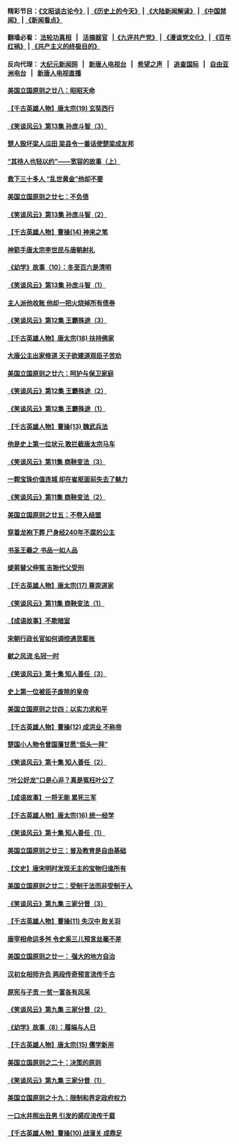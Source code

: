 #### 精彩节目：[《文昭谈古论今》](http://155.138.205.71/wenzhao) | [《历史上的今天》](http://155.138.205.71/today-in-history) | [《大陆新闻解读》](http://155.138.205.71/ntdtv-comedy) | [《中国禁闻》](http://155.138.205.71/ntdtv-news) | [《新闻看点》](http://155.138.205.71/news-insight) 

 #### 翻墙必看： [法轮功真相](http://155.138.205.71:10000/videos/truth.html) &nbsp;&nbsp;|&nbsp;&nbsp; [活摘器官](http://155.138.205.71:10000/videos/res/Organs/) &nbsp;&nbsp;|[《九评共产党》](http://155.138.205.71:10000/videos/jiuping) | [《漫谈党文化》](http://155.138.205.71:10000/videos/mtdwh) | [《百年红祸》](http://155.138.205.71:10000/videos/bnhh) | [《共产主义的终极目的》](http://155.138.205.71:10000/videos/res/zjmd) 

 #### 反向代理： [大纪元新闻网](http://155.138.205.71:10080/) &nbsp;&nbsp;|&nbsp;&nbsp; [新唐人电视台](http://155.138.205.71:8000/) &nbsp;&nbsp;|&nbsp;&nbsp; [希望之声](http://155.138.205.71:8200/) &nbsp;&nbsp;|&nbsp;&nbsp; [追查国际](http://155.138.205.71:10010/) &nbsp;&nbsp;|&nbsp;&nbsp; [自由亚洲电台](http://155.138.205.71:9800/) &nbsp;&nbsp;|&nbsp;&nbsp; [新唐人电视直播](http://155.138.205.71/) 

#### [美国立国原则之廿八：昭昭天命](../pages/nsc975/n11060836.md?t=03020336) 

#### [【千古英雄人物】唐太宗(19) 玄奘西行](../pages/nsc975/n8046276.md?t=03020336) 

#### [《笑谈风云》第13集 孙庞斗智（3）](../pages/nsc975/n11070219.md?t=03020336) 

#### [楚人毁坏梁人瓜田 梁县令一番话使楚梁成友邦](../pages/nsc975/n11079326.md?t=03020336) 

#### [“其待人也轻以约”——宽容的故事（上）](../pages/nsc975/n3743407.md?t=03020336) 

#### [救下三十多人 “乱世黄金”他却不要](../pages/nsc975/n11053639.md?t=03020336) 

#### [美国立国原则之廿七：不负债](../pages/nsc975/n11060818.md?t=03020336) 

#### [《笑谈风云》第13集 孙庞斗智（2）](../pages/nsc975/n11070199.md?t=03020336) 

#### [【千古英雄人物】曹操(14) 神来之笔](../pages/nsc975/n7783346.md?t=03020336) 

#### [神箭手唐太宗李世民与唐朝射礼](../pages/nsc975/n11050034.md?t=03020336) 

#### [《幼学》故事（10）：冬至百六是清明](../pages/nsc975/n11025760.md?t=03020336) 

#### [《笑谈风云》第13集 孙庞斗智（1）](../pages/nsc975/n11070158.md?t=03020336) 

#### [主人派他收账 他却一把火烧掉所有债券](../pages/nsc975/n11070431.md?t=03020336) 

#### [《笑谈风云》第12集 王霸殊途（3）](../pages/nsc975/n11058708.md?t=03020336) 

#### [【千古英雄人物】唐太宗(18) 扶持佛家](../pages/nsc975/n8046271.md?t=03020336) 

#### [大唐公主出家修道 天子欲建道观臣子苦劝](../pages/nsc975/n11053988.md?t=03020336) 

#### [美国立国原则之廿六：呵护与保卫家庭](../pages/nsc975/n11056028.md?t=03020336) 

#### [《笑谈风云》第12集 王霸殊途（2）](../pages/nsc975/n11058661.md?t=03020336) 

#### [《笑谈风云》第12集 王霸殊途（1）](../pages/nsc975/n11058612.md?t=03020336) 

#### [【千古英雄人物】曹操(13) 魏武兵法](../pages/nsc975/n7783342.md?t=03020336) 

#### [他是史上第一位状元 敢拦截唐太宗马车](../pages/nsc975/n11064238.md?t=03020336) 

#### [《笑谈风云》第11集 商鞅变法（3）](../pages/nsc975/n11051540.md?t=03020336) 

#### [一颗宝珠价值连城 却在崔枢面前失去了魅力](../pages/nsc975/n11049666.md?t=03020336) 

#### [《笑谈风云》第11集 商鞅变法（2）](../pages/nsc975/n11051527.md?t=03020336) 

#### [美国立国原则之廿五：不卷入结盟](../pages/nsc975/n11049916.md?t=03020336) 

#### [穿着龙袍下葬 尸身经240年不腐的公主](../pages/nsc975/n11058573.md?t=03020336) 

#### [书圣王羲之 书品一如人品](../pages/nsc975/n10961724.md?t=03020336) 

#### [缇萦替父伸冤 吉翂代父受刑](../pages/nsc975/n3780463.md?t=03020336) 

#### [【千古英雄人物】唐太宗(17) 尊崇道家](../pages/nsc975/n8046261.md?t=03020336) 

#### [《笑谈风云》第11集 商鞅变法（1）](../pages/nsc975/n11051459.md?t=03020336) 

#### [【成语故事】不欺暗室](../pages/nsc975/n11056002.md?t=03020336) 

#### [宋朝行政长官如何调控通货膨胀](../pages/nsc975/n11055933.md?t=03020336) 

#### [献之风流 名冠一时](../pages/nsc975/n11011196.md?t=03020336) 

#### [《笑谈风云》第十集 知人善任（3）](../pages/nsc975/n11044990.md?t=03020336) 

#### [史上第一位被臣子废除的皇帝](../pages/nsc975/n11053637.md?t=03020336) 

#### [美国立国原则之廿四：以实力求和平](../pages/nsc975/n11046955.md?t=03020336) 

#### [【千古英雄人物】曹操(12) 成洪业 不称帝](../pages/nsc975/n7783338.md?t=03020336) 

#### [楚国小人物令曾国藩甘愿“低头一拜”](../pages/nsc975/n11013087.md?t=03020336) 

#### [《笑谈风云》第十集 知人善任（2）](../pages/nsc975/n11044937.md?t=03020336) 

#### [“叶公好龙”口是心非？真是冤枉叶公了](../pages/nsc975/n11008777.md?t=03020336) 

#### [【成语故事】一将无能 累死三军](../pages/nsc975/n11046538.md?t=03020336) 

#### [【千古英雄人物】唐太宗(16) 统一经学](../pages/nsc975/n8046259.md?t=03020336) 

#### [《笑谈风云》第十集 知人善任（1）](../pages/nsc975/n11032532.md?t=03020336) 

#### [美国立国原则之廿三：普及教育是自由基础](../pages/nsc975/n11044655.md?t=03020336) 

#### [【文史】唐宋明时发现无主的宝物归谁所有](../pages/nsc975/n11036075.md?t=03020336) 

#### [美国立国原则之廿二：受制于法而非受制于人](../pages/nsc975/n11038266.md?t=03020336) 

#### [《笑谈风云》第九集 三家分晋（3）](../pages/nsc975/n11028646.md?t=03020336) 

#### [【千古英雄人物】曹操(11) 失汉中 败关羽](../pages/nsc975/n7783328.md?t=03020336) 

#### [唐宰相命运多舛 令史奚三儿预言丝毫不差](../pages/nsc975/n334750.md?t=03020336) 

#### [美国立国原则之廿一： 强大的地方自治](../pages/nsc975/n11036069.md?t=03020336) 

#### [汉初女相师许负 两段传奇预言流传千古](../pages/nsc975/n11035453.md?t=03020336) 

#### [原宪与子贡 一贫一富各有风采](../pages/nsc975/n11013094.md?t=03020336) 

#### [《笑谈风云》第九集 三家分晋（2）](../pages/nsc975/n11028610.md?t=03020336) 

#### [《幼学》故事（8）：履端与人日](../pages/nsc975/n10990550.md?t=03020336) 

#### [【千古英雄人物】唐太宗(15) 儒学新用](../pages/nsc975/n8046225.md?t=03020336) 

#### [美国立国原则之二十：决策的原则](../pages/nsc975/n11034691.md?t=03020336) 

#### [《笑谈风云》第九集 三家分晋（1）](../pages/nsc975/n11028591.md?t=03020336) 

#### [美国立国原则之十九：限制和界定政府权力](../pages/nsc975/n11023895.md?t=03020336) 

#### [一口水井照出丑男 引发的感叹流传千载](../pages/nsc975/n11004598.md?t=03020336) 

#### [【千古英雄人物】曹操(10) 战潼关 成鼎足](../pages/nsc975/n7779963.md?t=03020336) 

